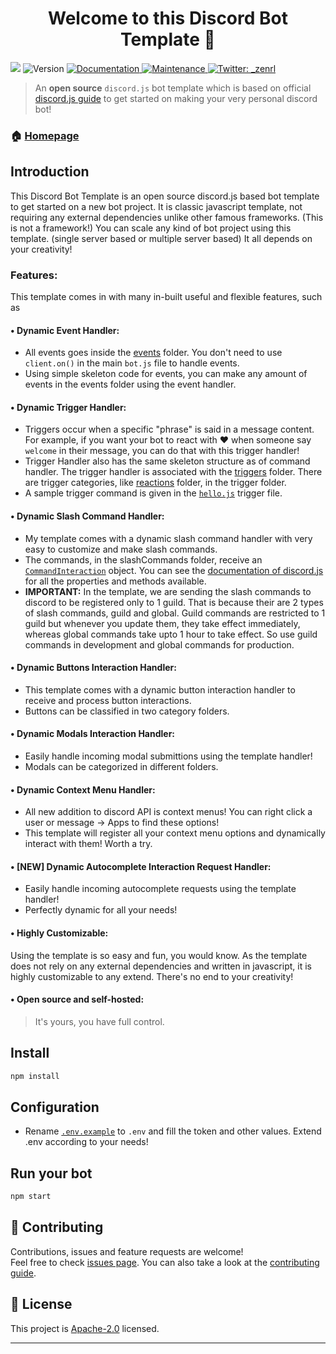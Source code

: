 <h1 align="center">Welcome to this Discord Bot Template 👋</h1>
<p>
  <a href="https://www.codacy.com/gh/mrdennis1212/discord-js-v14-bot-template/dashboard?utm_source=github.com&amp;utm_medium=referral&amp;utm_content=mrdennis1212/discord-js-v14-bot-template&amp;utm_campaign=Badge_Grade"><img src="https://app.codacy.com/project/badge/Grade/4604bb5c4b2446e2a4c78b489589dc62"/></a>
  <img alt="Version" src="https://img.shields.io/badge/version-v1.0-blue.svg?cacheSeconds=2592000" />
  <a href="https://github.com/mrdennis1212/discord-js-v14-bot-template#readme" target="_blank">
    <img alt="Documentation" src="https://img.shields.io/badge/documentation-yes-brightgreen.svg" />
  </a>
  <a href="https://github.com/mrdennis1212/discord-js-v14-bot-template/graphs/commit-activity" target="_blank">
    <img alt="Maintenance" src="https://img.shields.io/badge/Maintained%3F-yes-green.svg" />
  </a>
  <a href="https://twitter.com/_zenrl" target="_blank">
    <img alt="Twitter: _zenrl" src="https://img.shields.io/twitter/follow/_zenrl.svg?style=social" />
  </a>
</p>

> An **open source** `discord.js` bot template which is based on official [discord.js guide](https://discordjs.guide/) to get started on making your very personal discord bot!

### 🏠 [Homepage](https://github.com/mrdennis1212/discord-js-v14-bot-template#readme)

## Introduction

This Discord Bot Template is an open source discord.js based bot template to get started on a new bot project. It is classic javascript template, not requiring any external dependencies unlike other famous frameworks. (This is not a framework!)
You can scale any kind of bot project using this template. (single server based or multiple server based) It all depends on your creativity!

### Features:

This template comes in with many in-built useful and flexible features, such as

#### • **Dynamic Event Handler:**

- All events goes inside the [events](https://github.com/mrdennis1212/discord-js-v14-bot-template/blob/master/events/) folder. You don't need to use `client.on()` in the main `bot.js` file to handle events.
- Using simple skeleton code for events, you can make any amount of events in the events folder using the event handler.

#### • **Dynamic Trigger Handler:**

- Triggers occur when a specific "phrase" is said in a message content. For example, if you want your bot to react with :heart: when someone say `welcome` in their message, you can do that with this trigger handler!
- Trigger Handler also has the same skeleton structure as of command handler. The trigger handler is associated with the [triggers](https://github.com/mrdennis1212/discord-js-v14-bot-template/tree/master/triggers/) folder. There are trigger categories, like [reactions](https://github.com/mrdennis1212/discord-js-v14-bot-template/tree/master/triggers/reactions) folder, in the trigger folder.
- A sample trigger command is given in the [`hello.js`](https://github.com/mrdennis1212/discord-js-v14-bot-template/tree/master/triggers/reactions/hello.js) trigger file.

#### • **Dynamic Slash Command Handler:**

- My template comes with a dynamic slash command handler with very easy to customize and make slash commands.
- The commands, in the slashCommands folder, receive an [`CommandInteraction`](https://discord.js.org/#/docs/main/stable/class/CommandInteraction) object. You can see the [documentation of discord.js](https://discord.js.org/#/docs/main/stable/class/CommandInteraction) for all the properties and methods available.
- **IMPORTANT:** In the template, we are sending the slash commands to discord to be registered only to 1 guild. That is because their are 2 types of slash commands, guild and global. Guild commands are restricted to 1 guild but whenever you update them, they take effect immediately, whereas global commands take upto 1 hour to take effect. So use guild commands in development and global commands for production.

#### • **Dynamic Buttons Interaction Handler:**

- This template comes with a dynamic button interaction handler to receive and process button interactions.
- Buttons can be classified in two category folders.

#### • **Dynamic Modals Interaction Handler:**

- Easily handle incoming modal submittions using the template handler!
- Modals can be categorized in different folders.

#### • **Dynamic Context Menu Handler:**

- All new addition to discord API is context menus! You can right click a user or message -> Apps to find these options!
- This template will register all your context menu options and dynamically interact with them! Worth a try.

#### • **[NEW] Dynamic Autocomplete Interaction Request Handler:**

- Easily handle incoming autocomplete requests using the template handler!
- Perfectly dynamic for all your needs!

#### • **Highly Customizable:**

Using the template is so easy and fun, you would know. As the template does not rely on any external dependencies and written in javascript, it is highly customizable to any extend. There's no end to your creativity!

#### • **Open source and self-hosted:**

> It's yours, you have full control.

## Install

```sh
npm install
```

## Configuration

- Rename [`.env.example`](https://github.com/mrdennis1212/discord-js-v14-bot-template/blob/master/.env.example) to `.env` and fill the token and other values. Extend .env according to your needs!

## Run your bot

```sh
npm start
```

## 🤝 Contributing

Contributions, issues and feature requests are welcome!<br />Feel free to check [issues page](https://github.com/mrdennis1212/discord-js-v14-bot-template/issues). You can also take a look at the [contributing guide](https://github.com/mrdennis1212/discord-js-v14-bot-template/blob/master/CONTRIBUTING.md).

## 📝 License

This project is [Apache-2.0](LICENSE) licensed.

---

